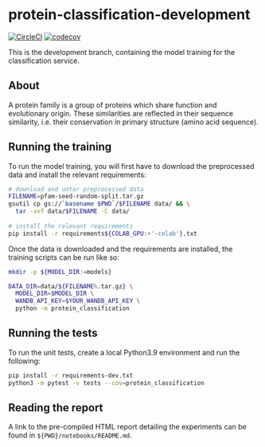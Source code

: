 # protein-classification-development

[![CircleCI](https://circleci.com/gh/BenTenmann/protein-classification-service/tree/main.svg?style=shield&circle-token=3b42235dd8a2f18865d981432d09730121915ec1)](https://circleci.com/gh/BenTenmann/protein-classification-service/tree/main)
[![codecov](https://codecov.io/gh/BenTenmann/protein-classification-service/branch/main/graph/badge.svg?token=XJYMGM5ZVK)](https://codecov.io/gh/BenTenmann/protein-classification-service)

This is the development branch, containing the model training for the classification service.

## About

A protein family is a group of proteins which share function and evolutionary origin. These similarities are reflected
in their sequence similarity, i.e. their conservation in primary structure (amino acid sequence).

## Running the training

To run the model training, you will first have to download the preprocessed data and install the relevant requirements:

```bash
# download and untar preprocessed data
FILENAME=pfam-seed-random-split.tar.gz
gsutil cp gs://`basename $PWD`/$FILENAME data/ && \
  tar -xvf data/$FILENAME -C data/
  
# install the relevant requirements
pip install -r requirements${COLAB_GPU:+'-colab'}.txt
```

Once the data is downloaded and the requirements are installed, the training scripts can be run like so:

```bash
mkdir -p ${MODEL_DIR:=models}

DATA_DIR=data/${FILENAME%.tar.gz} \
  MODEL_DIR=$MODEL_DIR \
  WANDB_API_KEY=$YOUR_WANDB_API_KEY \
  python -m protein_classification
```

## Running the tests

To run the unit tests, create a local Python3.9 environment and run the following:
```bash
pip install -r requirements-dev.txt
python3 -m pytest -v tests --cov=protein_classification
```


## Reading the report

A link to the pre-compiled HTML report detailing the experiments can be found in `${PWD}/notebooks/README.md`.

